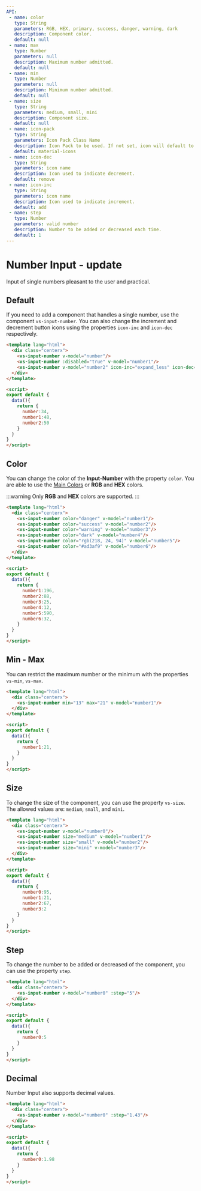```yaml
---
API:
 - name: color
   type: String
   parameters: RGB, HEX, primary, success, danger, warning, dark
   description: Component color.
   default: null
 - name: max
   type: Number
   parameters: null
   description: Maximum number admitted.
   default: null
 - name: min
   type: Number
   parameters: null
   description: Minimum number admitted.
   default: null
 - name: size
   type: String
   parameters: medium, small, mini
   description: Component size.
   default: null
 - name: icon-pack
   type: String
   parameters: Icon Pack Class Name
   description: Icon Pack to be used. If not set, icon will default to Material Icons. ex. FA4 uses fa or fas, FA5 uses fas, far, or fal.
   default: material-icons
 - name: icon-dec
   type: String
   parameters: icon name
   description: Icon used to indicate decrement.
   default: remove
 - name: icon-inc
   type: String
   parameters: icon name
   description: Icon used to indicate increment.
   default: add
 - name: step
   type: Number
   parameters: valid number
   description: Number to be added or decreased each time.
   default: 1
---
```



# Number Input **- update**

<box header>

  Input of single numbers pleasant to the user and practical.

</box>

<box>

## Default

If you need to add a component that handles a single number, use the component `vs-input-number`. You can also change the increment and decrement button icons using the properties `icon-inc` and `icon-dec` respectively.

<vuecode md>
<div slot="demo">
  <Demos-Inputnumber-Default />
</div>
<div slot="code">

```html
<template lang="html">
  <div class="centerx">
    <vs-input-number v-model="number"/>
    <vs-input-number :disabled="true" v-model="number1"/>
    <vs-input-number v-model="number2" icon-inc="expand_less" icon-dec="expand_more"/>
  </div>
</template>

<script>
export default {
  data(){
    return {
      number:34,
      number1:48,
      number2:50
    }
  }
}
</script>
```

</div>
</vuecode>

</box>

<box>

## Color

You can change the color of the **Input-Number** with the property `color`. You are able to use the [Main Colors](/theme/) or **RGB** and **HEX** colors.

:::warning
  Only **RGB** and **HEX** colors are supported.
:::

<vuecode md>
<div slot="demo">
  <Demos-Inputnumber-Color />
</div>
<div slot="code">

```html
<template lang="html">
  <div class="centerx">
    <vs-input-number color="danger" v-model="number1"/>
    <vs-input-number color="success" v-model="number2"/>
    <vs-input-number color="warning" v-model="number3"/>
    <vs-input-number color="dark" v-model="number4"/>
    <vs-input-number color="rgb(218, 24, 94)" v-model="number5"/>
    <vs-input-number color="#ad3af9" v-model="number6"/>
  </div>
</template>

<script>
export default {
  data(){
    return {
      number1:196,
      number2:88,
      number3:25,
      number4:12,
      number5:590,
      number6:32,
    }
  }
}
</script>
```

</div>
</vuecode>
</box>

<box>

## Min - Max

You can restrict the maximum number or the minimum with the properties `vs-min`, `vs-max`.

<vuecode md>
<div slot="demo">
  <Demos-Inputnumber-Minmax />
</div>
<div slot="code">

```html
<template lang="html">
  <div class="centerx">
    <vs-input-number min="13" max="21" v-model="number1"/>
  </div>
</template>

<script>
export default {
  data(){
    return {
      number1:21,
    }
  }
}
</script>
```

</div>
</vuecode>
</box>

<box>

## Size

To change the size of the component, you can use the property `vs-size`. The allowed values are: `medium`, `small`, and `mini`.

<vuecode md>
<div slot="demo">
  <Demos-Inputnumber-Size />
</div>
<div slot="code">

```html
<template lang="html">
  <div class="centerx">
    <vs-input-number v-model="number0"/>
    <vs-input-number size="medium" v-model="number1"/>
    <vs-input-number size="small" v-model="number2"/>
    <vs-input-number size="mini" v-model="number3"/>
  </div>
</template>

<script>
export default {
  data(){
    return {
      number0:95,
      number1:21,
      number2:67,
      number3:2
    }
  }
}
</script>
```

</div>
</vuecode>
</box>

<box>

## Step

To change the number to be added or decreased of the component, you can use the property `step`.

<vuecode md>
<div slot="demo">
  <Demos-Inputnumber-Step />
</div>
<div slot="code">

```html
<template lang="html">
  <div class="centerx">
    <vs-input-number v-model="number0" :step="5"/>
  </div>
</template>

<script>
export default {
  data(){
    return {
      number0:5
    }
  }
}
</script>
```

</div>
</vuecode>
</box>

<box>

## Decimal

Number Input also supports decimal values.

<vuecode md>
<div slot="demo">
  <Demos-Inputnumber-Decimal />
</div>
<div slot="code">

```html
<template lang="html">
  <div class="centerx">
    <vs-input-number v-model="number0" :step="1.43"/>
  </div>
</template>

<script>
export default {
  data(){
    return {
      number0:1.98
    }
  }
}
</script>
```

</div>
</vuecode>
</box>
